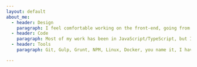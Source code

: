 ```yaml
---
layout: default
about_me:
  - header: Design
    paragraph: I feel comfortable working on the front-end, going from pure CSS & HTML5 to Sass, Bootstrap or AngularJS/2+, VueJS and whatever!
  - header: Code
    paragraph: Most of my work has been in JavaScript/TypeScript, but I am quite familiar with Python and Java as well.
  - header: Tools
    paragraph: Git, Gulp, Grunt, NPM, Linux, Docker, you name it, I have used a bajillion tools!

---
```

